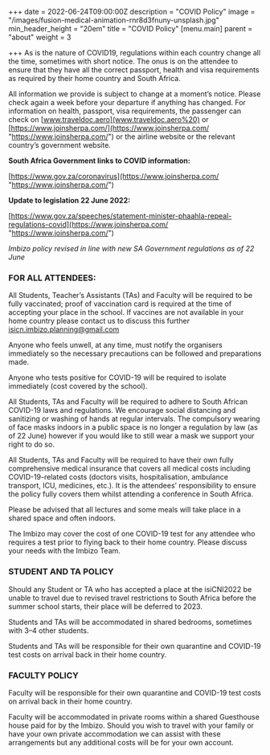 +++
date = 2022-06-24T09:00:00Z
description = "COVID Policy"
image = "/images/fusion-medical-animation-rnr8d3fnuny-unsplash.jpg"
min_header_height = "20em"
title = "COVID Policy"
[menu.main]
parent = "about"
weight = 3

+++
As is the nature of COVID19, regulations within each country change all the time, sometimes with short notice. The onus is on the attendee to ensure that they have all the correct passport, health and visa requirements as required by their home country and South Africa.

All information we provide is subject to change at a moment’s notice. Please check again a week before your departure if anything has changed. For information on health, passport, visa requirements, the passenger can check on [www.traveldoc.aero](www.traveldoc.aero%20) or [https://www.joinsherpa.com/](https://www.joinsherpa.com/ "https://www.joinsherpa.com/") or the airline website or the relevant country’s government website.

**South Africa Government links to COVID information:**

[https://www.gov.za/coronavirus](https://www.joinsherpa.com/ "https://www.joinsherpa.com/")

**Update to legislation 22 June 2022:**

[https://www.gov.za/speeches/statement-minister-phaahla-repeal-regulations-covid](https://www.joinsherpa.com/ "https://www.joinsherpa.com/")

_Imbizo policy revised in line with new SA Government regulations as of 22 June_

### FOR ALL ATTENDEES:

All Students, Teacher’s Assistants (TAs) and Faculty will be required to be fully vaccinated; proof of vaccination card is required at the time of accepting your place in the school. If vaccines are not available in your home country please contact us to discuss this further isicn.imbizo.planning@gmail.com

Anyone who feels unwell, at any time, must notify the organisers immediately so the necessary precautions can be followed and preparations made.

Anyone who tests positive for COVID-19 will be required to isolate immediately (cost covered by the school).

All Students, TAs and Faculty will be required to adhere to South African COVID-19 laws and regulations. We encourage social distancing and sanitizing or washing of hands at regular intervals. The compulsory wearing of face masks indoors in a public space is no longer a regulation by law (as of 22 June) however if you would like to still wear a mask we support your right to do so.

All Students, TAs and Faculty will be required to have their own fully comprehensive medical insurance that covers all medical costs including COVID-19-related costs (doctors visits, hospitalisation, ambulance transport, ICU, medicines, etc.). It is the attendees’ responsibility to ensure the policy fully covers them whilst attending a conference in South Africa.

Please be advised that all lectures and some meals will take place in a shared space and often indoors.

The Imbizo may cover the cost of one COVID-19 test for any attendee who requires a test prior to flying back to their home country. Please discuss your needs with the Imbizo Team.

### STUDENT AND TA POLICY

Should any Student or TA who has accepted a place at the isiCNI2022 be unable to travel due to revised travel restrictions to South Africa before the summer school starts, their place will be deferred to 2023.

Students and TAs will be accommodated in shared bedrooms, sometimes with 3–4 other students.

Students and TAs will be responsible for their own quarantine and COVID-19 test costs on arrival back in their home country.

### FACULTY POLICY

Faculty will be responsible for their own quarantine and COVID-19 test costs on arrival back in their home country.

Faculty will be accommodated in private rooms within a shared Guesthouse house paid for by the Imbizo. Should you wish to travel with your family or have your own private accommodation we can assist with these arrangements but any additional costs will be for your own account.
